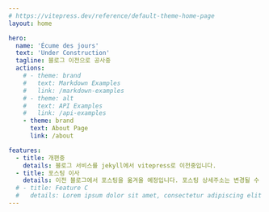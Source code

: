 ```yaml
---
# https://vitepress.dev/reference/default-theme-home-page
layout: home

hero:
  name: 'Écume des jours'
  text: 'Under Construction'
  tagline: 블로그 이전으로 공사중
  actions:
    # - theme: brand
    #   text: Markdown Examples
    #   link: /markdown-examples
    # - theme: alt
    #   text: API Examples
    #   link: /api-examples
    - theme: brand
      text: About Page
      link: /about

features:
  - title: 개편중
    details: 블로그 서비스를 jekyll에서 vitepress로 이전중입니다.
  - title: 포스팅 이사
    details: 이전 블로그에서 포스팅을 옮겨올 예정입니다. 포스팅 상세주소는 변경될 수 있습니다.
  # - title: Feature C
  #   details: Lorem ipsum dolor sit amet, consectetur adipiscing elit
---
```

